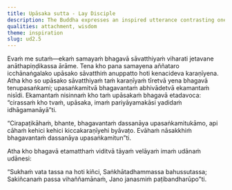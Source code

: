 ```yaml
---
title: Upāsaka sutta - Lay Disciple
description: The Buddha expresses an inspired utterance contrasting one who has comprehended the nature of reality with one who is with possessions.
qualities: attachment, wisdom
theme: inspiration
slug: ud2.5
---
```


Evaṁ me sutaṁ—ekaṁ samayaṁ bhagavā sāvatthiyaṁ viharati jetavane anāthapiṇḍikassa ārāme. Tena kho pana samayena aññataro icchānaṅgalako upāsako sāvatthiṁ anuppatto hoti kenacideva karaṇīyena. Atha kho so upāsako sāvatthiyaṁ taṁ karaṇīyaṁ tīretvā yena bhagavā tenupasaṅkami; upasaṅkamitvā bhagavantaṁ abhivādetvā ekamantaṁ nisīdi. Ekamantaṁ nisinnaṁ kho taṁ upāsakaṁ bhagavā etadavoca: “cirassaṁ kho tvaṁ, upāsaka, imaṁ pariyāyamakāsi yadidaṁ idhāgamanāyā”ti.

“Cirapaṭikāhaṁ, bhante, bhagavantaṁ dassanāya upasaṅkamitukāmo, api cāhaṁ kehici kehici kiccakaraṇīyehi byāvaṭo. Evāhaṁ nāsakkhiṁ bhagavantaṁ dassanāya upasaṅkamitun”ti.

Atha kho bhagavā etamatthaṁ viditvā tāyaṁ velāyaṁ imaṁ udānaṁ udānesi:

“Sukhaṁ vata tassa na hoti kiñci,
Saṅkhātadhammassa bahussutassa;
Sakiñcanaṁ passa vihaññamānaṁ,
Jano janasmiṁ paṭibandharūpo”ti.
